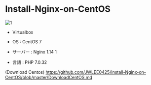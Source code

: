 # Install-Nginx-on-CentOS

![1](https://user-images.githubusercontent.com/43987455/48970810-25fc2200-f054-11e8-925b-05bf54db256d.JPG)

* Virtualbox

* OS : CentOS 7

* サーバー : Nginx 1.14 1

* 言語 : PHP 7.0.32

(Download Centos) https://github.com/JWLEE0425/Install-Nginx-on-CentOS/blob/master/DownloadCentOS.md
